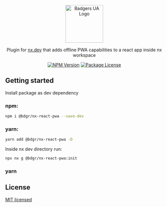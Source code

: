 <p align="center">
  <a href="https://github.com/badgers-ua/" target="blank"><img src="https://avatars.githubusercontent.com/u/106803527?s=200&v=4" width="120" alt="Badgers UA Logo" /></a>
</p>

  <p align="center">Plugin for <a href="https://nx.dev" target="_blank">nx.dev</a>  that adds offline PWA capabilities to a react app inside nx workspace  
    <p align="center">
<a href="https://www.npmjs.com/package/@bdgr/nx-react-pwa" target="_blank"><img src="https://img.shields.io/npm/v/@bdgr/nx-react-pwa" alt="NPM Version" /></a>
<a href="https://www.npmjs.com/package/@bdgr/nx-react-pwa" target="_blank"><img src="https://img.shields.io/npm/l/@bdgr/nx-react-pwa" alt="Package License" /></a>

## Getting started

Install package as dev dependency

### npm:

```bash
npm i @bdgr/nx-react-pwa --save-dev
```

### yarn:

```bash
yarn add @bdgr/nx-react-pwa -D
```

Inside nx dev directory run:

```bash
npx nx g @bdgr/nx-react-pwa:init
```

### yarn

## License

[MIT licensed](LICENSE)
